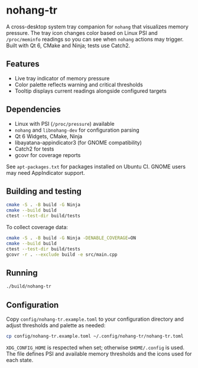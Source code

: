 # nohang-tr

A cross-desktop system tray companion for `nohang` that visualizes memory
pressure. The tray icon changes color based on Linux PSI and
`/proc/meminfo` readings so you can see when `nohang` actions may trigger.
Built with Qt 6, CMake and Ninja; tests use Catch2.

## Features

- Live tray indicator of memory pressure
- Color palette reflects warning and critical thresholds
- Tooltip displays current readings alongside configured targets

## Dependencies

- Linux with PSI (`/proc/pressure`) available
- `nohang` and `libnohang-dev` for configuration parsing
- Qt 6 Widgets, CMake, Ninja
- libayatana-appindicator3 (for GNOME compatibility)
- Catch2 for tests
- gcovr for coverage reports

See `apt-packages.txt` for packages installed on Ubuntu CI. GNOME users may
need AppIndicator support.

## Building and testing

```bash
cmake -S . -B build -G Ninja
cmake --build build
ctest --test-dir build/tests
```

To collect coverage data:

```bash
cmake -S . -B build -G Ninja -DENABLE_COVERAGE=ON
cmake --build build
ctest --test-dir build/tests
gcovr -r . --exclude build -e src/main.cpp
```

## Running

```bash
./build/nohang-tr
```

## Configuration

Copy `config/nohang-tr.example.toml` to your configuration directory and
adjust thresholds and palette as needed:

```bash
cp config/nohang-tr.example.toml ~/.config/nohang-tr/nohang-tr.toml
```

`XDG_CONFIG_HOME` is respected when set; otherwise `$HOME/.config` is used.
The file defines PSI and available memory thresholds and the icons used for
each state.

